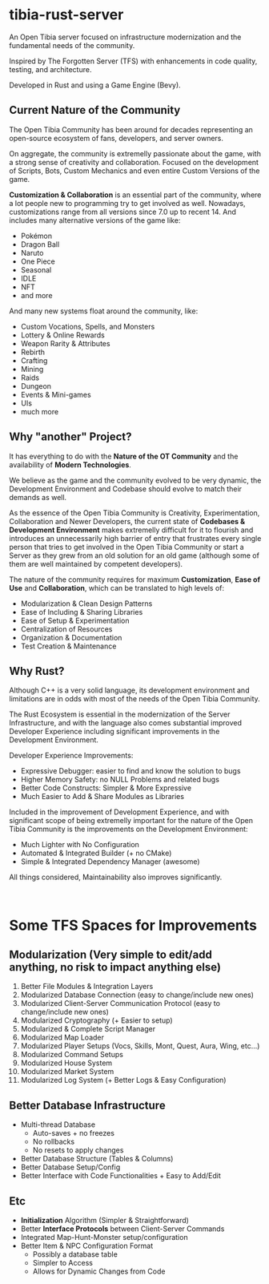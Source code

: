 # tibia-rust-server
An Open Tibia server focused on infrastructure modernization and the fundamental needs of the community.

Inspired by The Forgotten Server (TFS) with enhancements in code quality, testing, and architecture.

Developed in Rust and using a Game Engine (Bevy).

## Current Nature of the Community

The Open Tibia Community has been around for decades representing an open-source ecosystem of fans, developers, and server owners.

On aggregate, the community is extremelly passionate about the game, with a strong sense of creativity and collaboration. Focused on the development of Scripts, Bots, Custom Mechanics and even entire Custom Versions of the game. 

**Customization & Collaboration** is an essential part of the community, where a lot people new to programming try to get involved as well. Nowadays, customizations range from all versions since 7.0 up to recent 14. And includes many alternative versions of the game like:
- Pokémon
- Dragon Ball
- Naruto
- One Piece
- Seasonal
- IDLE
- NFT
- and more

And many new systems float around the community, like:
- Custom Vocations, Spells, and Monsters
- Lottery & Online Rewards
- Weapon Rarity & Attributes
- Rebirth
- Crafting
- Mining
- Raids
- Dungeon
- Events & Mini-games
- UIs
- much more

## Why "another" Project?
It has everything to do with the **Nature of the OT Community** and the availability of **Modern Technologies**.

We believe as the game and the community evolved to be very dynamic, the Development Environment and Codebase should evolve to match their demands as well.

As the essence of the Open Tibia Community is Creativity, Experimentation, Collaboration and Newer Developers, the current state of **Codebases & Development Environment** makes extremelly difficult for it to flourish and introduces an unnecessarily high barrier of entry that frustrates every single person that tries to get involved in the Open Tibia Community or start a Server as they grew from an old solution for an old game (although some of them are well maintained by competent developers). 

The nature of the community requires for maximum **Customization**, **Ease of Use** and **Collaboration**, which can be translated to high levels of:
- Modularization & Clean Design Patterns
- Ease of Including & Sharing Libraries
- Ease of Setup & Experimentation
- Centralization of Resources
- Organization & Documentation
- Test Creation & Maintenance

## Why Rust?

Although C++ is a very solid language, its development environment and limitations are in odds with most of the needs of the Open Tibia Community.

The Rust Ecosystem is essential in the modernization of the Server Infrastructure, and with the language also comes substantial improved Developer Experience including significant improvements in the Development Environment.

Developer Experience Improvements:
- Expressive Debugger: easier to find and know the solution to bugs
- Higher Memory Safety: no NULL Problems and related bugs
- Better Code Constructs: Simpler & More Expressive
- Much Easier to Add & Share Modules as Libraries
 
Included in the improvement of Development Experience, and with significant scope of being extremelly important for the nature of the Open Tibia Community is the improvements on the Development Environment:
- Much Lighter with No Configuration
- Automated & Integrated Builder (+ no CMake)
- Simple & Integrated Dependency Manager (awesome)

All things considered, Maintainability also improves significantly.

</br>

# Some TFS Spaces for Improvements
## **Modularization** (Very simple to edit/add anything, no risk to impact anything else)
  1. Better File Modules & Integration Layers
  2. Modularized Database Connection (easy to change/include new ones)
  3. Modularized Client-Server Communication Protocol (easy to change/include new ones)
  4. Modularized Cryptography (+ Easier to setup)
  5. Modularized & Complete Script Manager
  6. Modularized Map Loader
  7. Modularized Player Setups (Vocs, Skills, Mont, Quest, Aura, Wing, etc...)
  8. Modularized Command Setups
  9. Modularized House System
  10. Modularized Market System
  11. Modularized Log System (+ Better Logs & Easy Configuration)

## Better **Database Infrastructure**
- Multi-thread Database
  - Auto-saves + no freezes
  - No rollbacks
  - No resets to apply changes
- Better Database Structure (Tables & Columns)
- Better Database Setup/Config
- Better Interface with Code Functionalities + Easy to Add/Edit

## Etc
- **Initialization** Algorithm (Simpler & Straightforward)
- Better **Interface Protocols** between Client-Server Commands
- Integrated Map-Hunt-Monster setup/configuration
- Better Item & NPC Configuration Format
  - Possibly a database table
  - Simpler to Access
  - Allows for Dynamic Changes from Code
